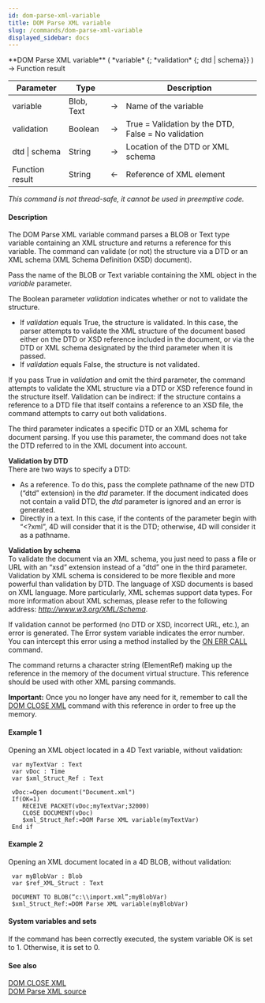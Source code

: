 ```yaml
---
id: dom-parse-xml-variable
title: DOM Parse XML variable
slug: /commands/dom-parse-xml-variable
displayed_sidebar: docs
---
```


<!--REF #_command_.DOM Parse XML variable.Syntax-->**DOM Parse XML variable** ( *variable* {; *validation* {; dtd | schema}} ) -> Function result<!-- END REF-->
<!--REF #_command_.DOM Parse XML variable.Params-->
| Parameter | Type |  | Description |
| --- | --- | --- | --- |
| variable | Blob, Text | &#8594;  | Name of the variable |
| validation | Boolean | &#8594;  | True = Validation by the DTD, False = No validation |
| dtd &#124; schema | String | &#8594;  | Location of the DTD or XML schema |
| Function result | String | &#8592; | Reference of XML element |

<!-- END REF-->

*This command is not thread-safe, it cannot be used in preemptive code.*


#### Description 

<!--REF #_command_.DOM Parse XML variable.Summary-->The DOM Parse XML variable command parses a BLOB or Text type variable containing an XML structure and returns a reference for this variable.<!-- END REF--> The command can validate (or not) the structure via a DTD or an XML schema (XML Schema Definition (XSD) document). 

Pass the name of the BLOB or Text variable containing the XML object in the *variable* parameter. 

The Boolean parameter *validation* indicates whether or not to validate the structure.

* If *validation* equals True, the structure is validated. In this case, the parser attempts to validate the XML structure of the document based either on the DTD or XSD reference included in the document, or via the DTD or XML schema designated by the third parameter when it is passed.
* If *validation* equals False, the structure is not validated.

If you pass True in *validation* and omit the third parameter, the command attempts to validate the XML structure via a DTD or XSD reference found in the structure itself. Validation can be indirect: if the structure contains a reference to a DTD file that itself contains a reference to an XSD file, the command attempts to carry out both validations.

The third parameter indicates a specific DTD or an XML schema for document parsing. If you use this parameter, the command does not take the DTD referred to in the XML document into account. 

**Validation by DTD**  
There are two ways to specify a DTD:

* As a reference. To do this, pass the complete pathname of the new DTD (“dtd” extension) in the *dtd* parameter. If the document indicated does not contain a valid DTD, the *dtd* parameter is ignored and an error is generated.
* Directly in a text. In this case, if the contents of the parameter begin with “<?xml”, 4D will consider that it is the DTD; otherwise, 4D will consider it as a pathname.

**Validation by schema**  
To validate the document via an XML schema, you just need to pass a file or URL with an “xsd” extension instead of a “dtd” one in the third parameter. Validation by XML schema is considered to be more flexible and more powerful than validation by DTD. The language of XSD documents is based on XML language. More particularly, XML schemas support data types. For more information about XML schemas, please refer to the following address: *http://www.w3.org/XML/Schema*.

If validation cannot be performed (no DTD or XSD, incorrect URL, etc.), an error is generated. The Error system variable indicates the error number. You can intercept this error using a method installed by the [ON ERR CALL](on-err-call.md) command.

The command returns a character string (ElementRef) making up the reference in the memory of the document virtual structure. This reference should be used with other XML parsing commands. 

**Important:** Once you no longer have any need for it, remember to call the [DOM CLOSE XML](dom-close-xml.md) command with this reference in order to free up the memory.

#### Example 1 

Opening an XML object located in a 4D Text variable, without validation:

```4d
 var myTextVar : Text
 var vDoc : Time
 var $xml_Struct_Ref : Text
 
 vDoc:=Open document("Document.xml")
 If(OK=1)
    RECEIVE PACKET(vDoc;myTextVar;32000)
    CLOSE DOCUMENT(vDoc)
    $xml_Struct_Ref:=DOM Parse XML variable(myTextVar)
 End if
```

#### Example 2 

Opening an XML document located in a 4D BLOB, without validation:

```4d
 var myBlobVar : Blob
 var $ref_XML_Struct : Text
 
 DOCUMENT TO BLOB(“c:\\import.xml”;myBlobVar)
 $xml_Struct_Ref:=DOM Parse XML variable(myBlobVar)
```

#### System variables and sets 

If the command has been correctly executed, the system variable OK is set to 1\. Otherwise, it is set to 0\. 

#### See also 

[DOM CLOSE XML](dom-close-xml.md)  
[DOM Parse XML source](dom-parse-xml-source.md)  